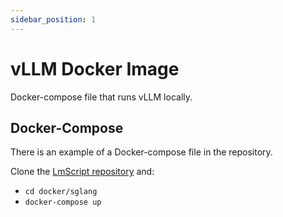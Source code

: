 ```yaml
---
sidebar_position: 1
---
```


# vLLM Docker Image

Docker-compose file that runs vLLM locally.

## Docker-Compose

There is an example of a Docker-compose file in the repository.

Clone the [LmScript repository](https://github.com/lucasavila00/LmScript/) and:

- `cd docker/sglang`
- `docker-compose up`
